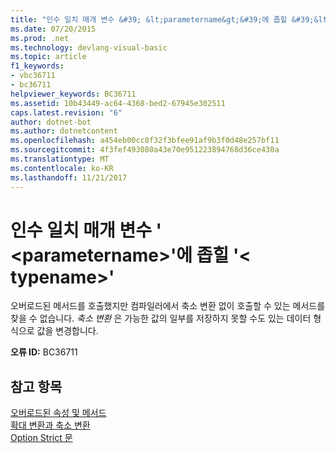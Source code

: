 ```yaml
---
title: "인수 일치 매개 변수 &#39; &lt;parametername&gt;&#39;에 좁힐 &#39;&lt; typename&gt;&#39;"
ms.date: 07/20/2015
ms.prod: .net
ms.technology: devlang-visual-basic
ms.topic: article
f1_keywords:
- vbc36711
- bc36711
helpviewer_keywords: BC36711
ms.assetid: 10b43449-ac64-4368-bed2-67945e302511
caps.latest.revision: "6"
author: dotnet-bot
ms.author: dotnetcontent
ms.openlocfilehash: a454eb00cc8f32f3bfee91af9b3f0d48e257bf11
ms.sourcegitcommit: 4f3fef493080a43e70e951223894768d36ce430a
ms.translationtype: MT
ms.contentlocale: ko-KR
ms.lasthandoff: 11/21/2017
---
```

# <a name="argument-matching-parameter-39ltparameternamegt39-narrows-to-39lttypenamegt39"></a>인수 일치 매개 변수 &#39; &lt;parametername&gt;&#39;에 좁힐 &#39;&lt; typename&gt;&#39;
오버로드된 메서드를 호출했지만 컴파일러에서 축소 변환 없이 호출할 수 있는 메서드를 찾을 수 없습니다. *축소 변환* 은 가능한 값의 일부를 저장하지 못할 수도 있는 데이터 형식으로 값을 변경합니다.  
  
 **오류 ID:** BC36711  
  
## <a name="see-also"></a>참고 항목  
 [오버로드된 속성 및 메서드](../../visual-basic/programming-guide/language-features/objects-and-classes/overloaded-properties-and-methods.md)  
 [확대 변환과 축소 변환](../../visual-basic/programming-guide/language-features/data-types/widening-and-narrowing-conversions.md)  
 [Option Strict 문](../../visual-basic/language-reference/statements/option-strict-statement.md)
